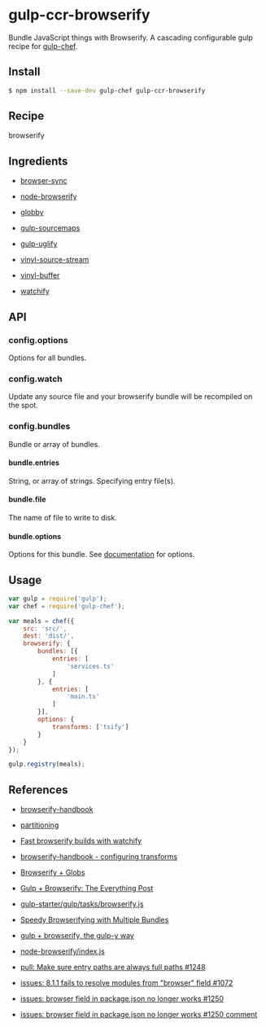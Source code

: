 # gulp-ccr-browserify

Bundle JavaScript things with Browserify. A cascading configurable gulp recipe for [gulp-chef](https://github.com/gulp-cookery/gulp-chef).

## Install

``` bash
$ npm install --save-dev gulp-chef gulp-ccr-browserify
```

## Recipe

browserify

## Ingredients

* [browser-sync](https://github.com/BrowserSync/browser-sync)

* [node-browserify](https://github.com/substack/node-browserify)

* [globby](https://github.com/sindresorhus/globby)

* [gulp-sourcemaps](https://github.com/floridoo/gulp-sourcemaps)

* [gulp-uglify](https://github.com/terinjokes/gulp-uglify)

* [vinyl-source-stream](https://github.com/hughsk/vinyl-source-stream)

* [vinyl-buffer](https://github.com/hughsk/vinyl-buffer)

* [watchify](https://github.com/substack/watchify)

## API

### config.options

Options for all bundles.

### config.watch

Update any source file and your browserify bundle will be recompiled on the spot.

### config.bundles

Bundle or array of bundles.

#### bundle.entries

String, or array of strings. Specifying entry file(s).

#### bundle.file

The name of file to write to disk.

#### bundle.options

Options for this bundle. See [documentation](https://github.com/substack/node-browserify#browserifyfiles--opts) for options.

## Usage

``` javascript
var gulp = require('gulp');
var chef = require('gulp-chef');

var meals = chef({
    src: 'src/',
    dest: 'dist/',
    browserify: {
        bundles: [{
            entries: [
                'services.ts'
            ]
        }, {
            entries: [
                'main.ts'
            ]
        }],
        options: {
            transforms: ['tsify']
        }
    }
});

gulp.registry(meals);
```

## References

* [browserify-handbook](https://github.com/substack/browserify-handbook)

* [partitioning](https://github.com/substack/browserify-handbook#partitioning)

* [Fast browserify builds with watchify](https://github.com/gulpjs/gulp/blob/master/docs/recipes/fast-browserify-builds-with-watchify.md)

* [browserify-handbook - configuring transforms](https://github.com/substack/browserify-handbook#configuring-transforms)

* [Browserify + Globs](https://github.com/gulpjs/gulp/blob/master/docs/recipes/browserify-with-globs.md)

* [Gulp + Browserify: The Everything Post](http://viget.com/extend/gulp-browserify-starter-faq)

* [gulp-starter/gulp/tasks/browserify.js](https://github.com/greypants/gulp-starter/blob/master/gulp/tasks/browserify.js)

* [Speedy Browserifying with Multiple Bundles](https://lincolnloop.com/blog/speedy-browserifying-multiple-bundles/)

* [gulp + browserify, the gulp-y way](https://medium.com/@sogko/gulp-browserify-the-gulp-y-way-bb359b3f9623)

* [node-browserify/index.js](https://github.com/substack/node-browserify/blob/master/index.js)

* [pull: Make sure entry paths are always full paths #1248](https://github.com/substack/node-browserify/pull/1248)

* [issues: 8.1.1 fails to resolve modules from "browser" field #1072](https://github.com/substack/node-browserify/issues/1072#issuecomment-70323972)

* [issues: browser field in package.json no longer works #1250](https://github.com/substack/node-browserify/issues/1250)

* [issues: browser field in package.json no longer works #1250 comment](https://github.com/substack/node-browserify/issues/1250#issuecomment-99970224)
